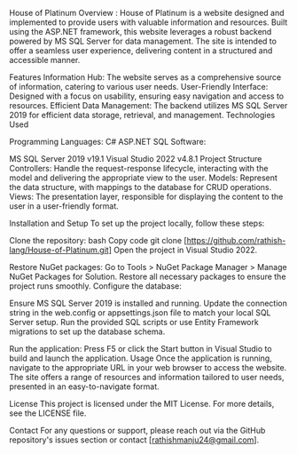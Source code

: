 House of Platinum
Overview : 
House of Platinum is a website designed and implemented to provide users with valuable information and resources. Built using the ASP.NET framework, this website leverages a robust backend powered by MS SQL Server for data management. The site is intended to offer a seamless user experience, delivering content in a structured and accessible manner.

Features
Information Hub: The website serves as a comprehensive source of information, catering to various user needs.
User-Friendly Interface: Designed with a focus on usability, ensuring easy navigation and access to resources.
Efficient Data Management: The backend utilizes MS SQL Server 2019 for efficient data storage, retrieval, and management.
Technologies Used

Programming Languages:
C#
ASP.NET
SQL
Software:

MS SQL Server 2019 v19.1
Visual Studio 2022 v4.8.1
Project Structure
Controllers: Handle the request-response lifecycle, interacting with the model and delivering the appropriate view to the user.
Models: Represent the data structure, with mappings to the database for CRUD operations.
Views: The presentation layer, responsible for displaying the content to the user in a user-friendly format.

Installation and Setup
To set up the project locally, follow these steps:

Clone the repository:
bash
Copy code
git clone [https://github.com/rathish-lang/House-of-Platinum.git]
Open the project in Visual Studio 2022.

Restore NuGet packages:
Go to Tools > NuGet Package Manager > Manage NuGet Packages for Solution.
Restore all necessary packages to ensure the project runs smoothly.
Configure the database:

Ensure MS SQL Server 2019 is installed and running.
Update the connection string in the web.config or appsettings.json file to match your local SQL Server setup.
Run the provided SQL scripts or use Entity Framework migrations to set up the database schema.

Run the application:
Press F5 or click the Start button in Visual Studio to build and launch the application.
Usage
Once the application is running, navigate to the appropriate URL in your web browser to access the website. The site offers a range of resources and information tailored to user needs, presented in an easy-to-navigate format.

License
This project is licensed under the MIT License. For more details, see the LICENSE file.

Contact
For any questions or support, please reach out via the GitHub repository's issues section or contact [rathishmanju24@gmail.com].
